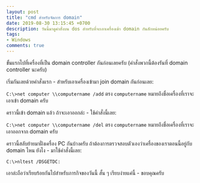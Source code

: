```yaml
---
layout: post
title: "cmd สำหรับจัดการ domain"
date: 2019-08-30 13:15:45 +0700
description: วันนี้มาดูคำสั่งบน dos สำหรับที่จะเอาเครื่องเข้า domain กันสักหน่อยครับ
tags:
- Windows
comments: true
---
```

ขั้นแรกไปที่เครื่องที่เป็น domain controller กันก่อนเลยครับ (คำสั่งพวกนี้ต้องรันที่ domain controller นะครับ)

เริ่มกันเลยด้วยคำสั่งแรก - สำหรับเอาเครื่องเข้ามา join domain กันก่อนเลย:

`C:\>net computer \\computername /add` ตรง `computername` หมายถึงชื่อเครื่องที่เราจะเอาเข้า domain ครับ

คราวนี้เข้า domain แล้ว ถ้าจะเอาออกล่ะ - ใช้คำสั่งนี้เลย:

`C:\>net computer \\computername /del` ตรง `computername` หมายถึงชื่อเครื่องที่เราจะเอาออกจาก domain ครับ

คราวนี้สลับย้ายมาฝั่งเครื่อง PC กันบ้างครับ ถ้าต้องการตรวจสอบตัวเองว่าเครื่องของเราตอนนี้อยู่กับ domain ไหน ยังไง - มาใช้คำสั่งนี้เลย:

`C:\>nltest /DSGETDC:`

เอาล่ะถือว่าเรียบร้อยกันไปสำหรับภารกิจของวันนี้ สั้น ๆ เรียบง่ายแค่นี้ - ขอบคุณครับ

